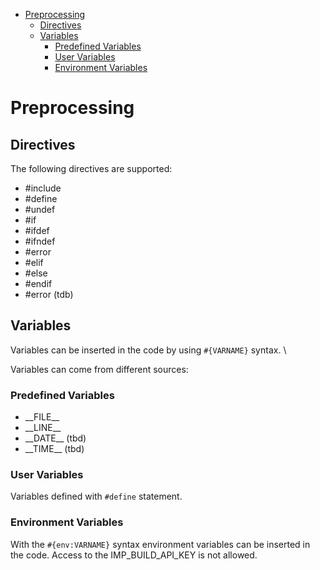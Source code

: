 <!-- START doctoc generated TOC please keep comment here to allow auto update -->
<!-- DON'T EDIT THIS SECTION, INSTEAD RE-RUN doctoc TO UPDATE -->


- [Preprocessing](#preprocessing)
  - [Directives](#directives)
  - [Variables](#variables)
    - [Predefined Variables](#predefined-variables)
    - [User Variables](#user-variables)
    - [Environment Variables](#environment-variables)

<!-- END doctoc generated TOC please keep comment here to allow auto update -->

# Preprocessing

## Directives

The following directives are supported: 

- #include
- #define
- #undef
- #if
- #ifdef
- #ifndef
- #error
- #elif
- #else
- #endif
- #error (tdb)

## Variables

Variables can be inserted in the code by using `#{VARNAME}` syntax. \

Variables can come from different sources:

### Predefined Variables
 
- \_\_FILE\_\_
- \_\_LINE\_\_
- \_\_DATE\_\_ (tbd)
- \_\_TIME\_\_ (tbd)

### User Variables

Variables defined with `#define` statement.

### Environment Variables

With the `#{env:VARNAME}` syntax environment variables can be inserted in the code. Access to the IMP_BUILD_API_KEY is not allowed.
